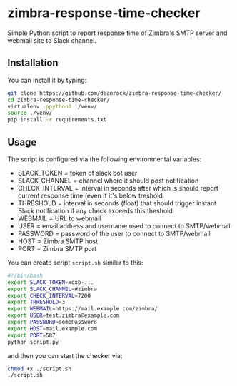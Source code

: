 # zimbra-response-time-checker
Simple Python script to report response time of Zimbra's SMTP server and webmail site to Slack channel.

## Installation
You can install it by typing:
```bash
git clone https://github.com/deanrock/zimbra-response-time-checker/
cd zimbra-response-time-checker/
virtualenv -ppython3 ./venv/
source ./venv/
pip install -r requirements.txt
```

## Usage
The script is configured via the following environmental variables:
* SLACK_TOKEN = token of slack bot user
* SLACK_CHANNEL = channel where it should post notification
* CHECK_INTERVAL = interval in seconds after which is should report current response time (even if it's below treshold
* THRESHOLD = interval in seconds (float) that should trigger instant Slack notification if any check exceeds this theshold
* WEBMAIL = URL to webmail
* USER = email address and username used to connect to SMTP/webmail
* PASSWORD = password of the user to connect to SMTP/webmail
* HOST = Zimbra SMTP host
* PORT = Zimbra SMTP port

You can create script `script.sh` similar to this:
```bash
#!/bin/bash
export SLACK_TOKEN=xoxb-...
export SLACK_CHANNEL=#zimbra
export CHECK_INTERVAL=7200
export THRESHOLD=3
export WEBMAIL=https://mail.example.com/zimbra/
export USER=test.zimbra@example.com
export PASSWORD=somePassword
export HOST=mail.example.com
export PORT=587
python script.py
```
and then you can start the checker via:
```bash
chmod +x ./script.sh
./script.sh
```
